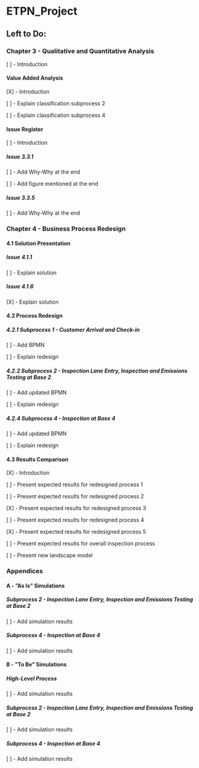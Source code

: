 # ETPN_Project

## Left to Do:

### Chapter 3 - Qualitative and Quantitative Analysis
[ ] - Introduction 
#### Value Added Analysis
[X] - Introduction 

[ ] - Explain classification subprocess 2

[ ] - Explain classification subprocess 4
#### Issue Register
[ ] - Introduction
##### Issue 3.3.1
[ ] - Add Why-Why at the end

[ ] - Add figure mentioned at the end
##### Issue 3.3.5
[ ] - Add Why-Why at the end

### Chapter 4 - Business Process Redesign
#### 4.1 Solution Presentation
##### Issue 4.1.1
[ ] - Explain solution 
##### Issue 4.1.6
[X] - Explain solution 
#### 4.2 Process Redesign
##### 4.2.1 Subprocess 1 - Customer Arrival and Check-in
[ ] - Add BPMN 

[ ] - Explain redesign
##### 4.2.2 Subprocess 2 - Inspection Lane Entry, Inspection and Emissions Testing at Base 2
[ ] - Add updated BPMN

[ ] - Explain redesign
##### 4.2.4 Subprocess 4 - Inspection at Base 4
[ ] - Add updated BPMN

[ ] - Explain redesign
#### 4.3 Results Comparison
[X] - Introduction

[ ] - Present expected results for redesigned process 1

[ ] - Present expected results for redesigned process 2

[X] - Present expected results for redesigned process 3

[ ] - Present expected results for redesigned process 4

[X] - Present expected results for redesigned process 5

[ ] - Present expected results for overall inspection process 

[ ] - Present new landscape model

### Appendices
#### A - ”As Is” Simulations
##### Subprocess 2 - Inspection Lane Entry, Inspection and Emissions Testing at Base 2
[ ] - Add simulation results
##### Subprocess 4 - Inspection at Base 4
[ ] - Add simulation results

#### B - ”To Be” Simulations
##### High-Level Process
[ ] - Add simulation results
##### Subprocess 2 - Inspection Lane Entry, Inspection and Emissions Testing at Base 2
[ ] - Add simulation results
##### Subprocess 4 - Inspection at Base 4
[ ] - Add simulation results
